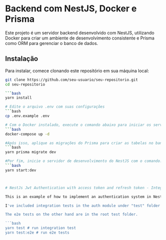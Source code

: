 # Backend com NestJS, Docker e Prisma

Este projeto é um servidor backend desenvolvido com NestJS, utilizando Docker para criar um ambiente de desenvolvimento consistente e Prisma como ORM para gerenciar o banco de dados.

## Instalação

Para instalar, comece clonando este repositório em sua máquina local:

````bash
git clone https://github.com/seu-usuario/seu-repositorio.git
cd seu-repositorio

```bash
yarn install

# Edite o arquivo .env com suas configurações
```bash
cp .env.example .env

# Com o Docker instalado, execute o comando abaixo para iniciar os serviços do Docker:
```bash
docker-compose up -d

#Após isso, aplique as migrações do Prisma para criar as tabelas no banco de dados:
```bash
yarn prisma migrate dev

#Por fim, inicie o servidor de desenvolvimento do NestJS com o comando:
```bash
yarn start:dev



# NestJs Jwt Authentication with access token and refresh token - Integration and End-to-end tests included

This is an example of how to implement an authentication system in NestJs using passport.js, and json web tokens (JWT).

I've included integration tests in the auth module under "test" folder.

The e2e tests on the other hand are in the root test folder.

```bash
yarn test # run integration test
yarn test:e2e # run e2e tests
````
